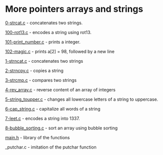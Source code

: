 # More pointers arrays and strings

[0-strcat.c](https://github.com/endritNovaku/holbertonschool-low_level_programming/blob/master/0x06-pointers_arrays_strings/0-strcat.c) - concatenates two strings.

[100-rot13.c](https://github.com/endritNovaku/holbertonschool-low_level_programming/blob/master/0x06-pointers_arrays_strings/100-rot13.c) - encodes a string using rot13.

[101-print_number.c](https://github.com/endritNovaku/holbertonschool-low_level_programming/blob/master/0x06-pointers_arrays_strings/101-print_number.c) - prints a integer.

[102-magic.c](https://github.com/endritNovaku/holbertonschool-low_level_programming/blob/master/0x06-pointers_arrays_strings/102-magic.c) - prints a[2] = 98, followed by a new line

[1-strncat.c](https://github.com/endritNovaku/holbertonschool-low_level_programming/blob/master/0x06-pointers_arrays_strings/1-strncat.c) - concatenates two strings

[2-strncpy.c](https://github.com/endritNovaku/holbertonschool-low_level_programming/blob/master/0x06-pointers_arrays_strings/2-strncpy.c) - copies a string

[3-strcmp.c](https://github.com/endritNovaku/holbertonschool-low_level_programming/blob/master/0x06-pointers_arrays_strings/3-strcmp.c) - compares two strings

[4-rev_array.c](https://github.com/endritNovaku/holbertonschool-low_level_programming/blob/master/0x06-pointers_arrays_strings/4-rev_array.c) - reverse content of an array of integers

[5-string_toupper.c](https://github.com/endritNovaku/holbertonschool-low_level_programming/blob/master/0x06-pointers_arrays_strings/5-string_toupper.c) - changes all lowercase letters of a string to uppercase.

[6-cap_string.c](https://github.com/endritNovaku/holbertonschool-low_level_programming/blob/master/0x06-pointers_arrays_strings/6-cap_string.c) - capitalize all words of a string

[7-leet.c](https://github.com/endritNovaku/holbertonschool-low_level_programming/blob/master/0x06-pointers_arrays_strings/7-leet.c) - encodes a string into 1337.

[8-bubble_sorting.c](https://github.com/endritNovaku/holbertonschool-low_level_programming/blob/master/0x06-pointers_arrays_strings/8-bubble_sorting.c) - sort an array using bubble sorting

[main.h](https://github.com/endritNovaku/holbertonschool-low_level_programming/blob/master/0x06-pointers_arrays_strings/main.h) - library of the functions

_putchar.c - imitation of the putchar function
